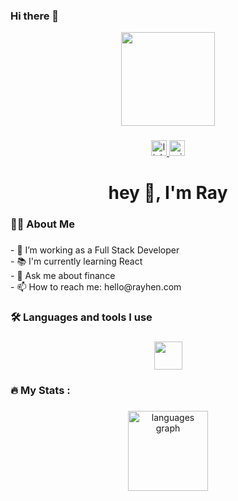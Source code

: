 ### Hi there 👋

<div align="center">
  <img height="150" src="https://camo.githubusercontent.com/62da68eb62b1e5f175f7d1f0191dd89a653d7908feb22d37d4a0ab07365d6791/68747470733a2f2f6d656469612e67697068792e636f6d2f6d656469612f4d3967624264396e6244724f5475314d71782f67697068792e676966"  />
</div>

###
<div align="center">
  <a href="https://www.linkedin.com/in/rayhen" target="_blank">
    <img src="https://img.shields.io/static/v1?message=LinkedIn&logo=linkedin&label=&color=0077B5&logoColor=white&labelColor=&style=for-the-badge" height="25" alt="linkedin logo"  />
  </a>
  <a href="mailto:hello@rayhen.com?subject=Hello%20from%20GitHub!%20%F0%9F%91%8B" target="_blank">
    <img src="https://img.shields.io/static/v1?message=Outlook&logo=microsoft-outlook&label=&color=0078D4&logoColor=white&labelColor=&style=for-the-badge" height="25" alt="microsoft-outlook logo"  />
  </a>
</div>

###
<h1 align="center">hey 👋, I'm Ray</h1>

###
<h3 align="left">👨‍💻  About Me</h3>

###
<p align="left">- 🔭 I’m working as a Full Stack Developer<br>- 📚 I'm currently learning React<br>- 💬 Ask me about finance<br>- 📫 How to reach me: hello@rayhen.com</p>

###
<h3 align="left">🛠 Languages and tools I use</h3>

###
<div align="center">
  <img height="45" src="https://skillicons.dev/icons?i=html,css,js,git,github,vscode,stackoverflow,md,figma,linkedin"  />
</div>

###
<h3 align="left">🔥   My Stats :</h3>

###
<div align="center">
  <img src="https://github-readme-stats.vercel.app/api/top-langs?username=rayhen-com&locale=en&hide_title=false&layout=compact&card_width=320&langs_count=5&theme=github_dark&hide_border=true&order=2" height="128" alt="languages graph"  />
</div>

###
